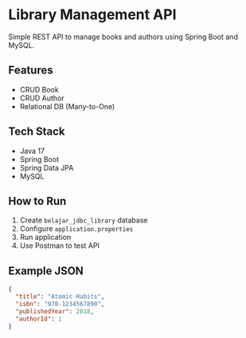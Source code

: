 # Library Management API

Simple REST API to manage books and authors using Spring Boot and MySQL.

## Features
- CRUD Book
- CRUD Author
- Relational DB (Many-to-One)

## Tech Stack
- Java 17
- Spring Boot
- Spring Data JPA
- MySQL

## How to Run
1. Create `belajar_jdbc_library` database
2. Configure `application.properties`
3. Run application
4. Use Postman to test API

## Example JSON
```json
{
  "title": "Atomic Habits",
  "isbn": "978-1234567890",
  "publishedYear": 2018,
  "authorId": 1
}
